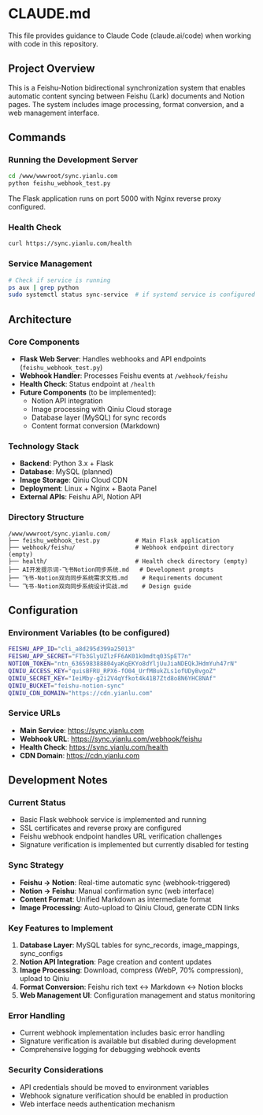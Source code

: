 # CLAUDE.md

This file provides guidance to Claude Code (claude.ai/code) when working with code in this repository.

## Project Overview

This is a Feishu-Notion bidirectional synchronization system that enables automatic content syncing between Feishu (Lark) documents and Notion pages. The system includes image processing, format conversion, and a web management interface.

## Commands

### Running the Development Server
```bash
cd /www/wwwroot/sync.yianlu.com
python feishu_webhook_test.py
```
The Flask application runs on port 5000 with Nginx reverse proxy configured.

### Health Check
```bash
curl https://sync.yianlu.com/health
```

### Service Management
```bash
# Check if service is running
ps aux | grep python
sudo systemctl status sync-service  # if systemd service is configured
```

## Architecture

### Core Components
- **Flask Web Server**: Handles webhooks and API endpoints (`feishu_webhook_test.py`)
- **Webhook Handler**: Processes Feishu events at `/webhook/feishu`
- **Health Check**: Status endpoint at `/health`
- **Future Components** (to be implemented):
  - Notion API integration
  - Image processing with Qiniu Cloud storage
  - Database layer (MySQL) for sync records
  - Content format conversion (Markdown)

### Technology Stack
- **Backend**: Python 3.x + Flask
- **Database**: MySQL (planned)
- **Image Storage**: Qiniu Cloud CDN
- **Deployment**: Linux + Nginx + Baota Panel
- **External APIs**: Feishu API, Notion API

### Directory Structure
```
/www/wwwroot/sync.yianlu.com/
├── feishu_webhook_test.py          # Main Flask application
├── webhook/feishu/                 # Webhook endpoint directory (empty)
├── health/                         # Health check directory (empty)
├── AI开发提示词-飞书Notion同步系统.md   # Development prompts
├── 飞书-Notion双向同步系统需求文档.md    # Requirements document
└── 飞书-Notion双向同步系统设计实战.md    # Design guide
```

## Configuration

### Environment Variables (to be configured)
```bash
FEISHU_APP_ID="cli_a8d295d399a25013"
FEISHU_APP_SECRET="FTb3GlyUZlzFF6AK01k0mdtq03SpET7n"
NOTION_TOKEN="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"
QINIU_ACCESS_KEY="quisBFRU_RPX6-fO04_UrfMBukZLs1ofUDyBvgoZ"
QINIU_SECRET_KEY="IeiMby-g2i2V4qYfkot4k41B7Ztd8o8N6YHC8NAf"
QINIU_BUCKET="feishu-notion-sync"
QINIU_CDN_DOMAIN="https://cdn.yianlu.com"
```

### Service URLs
- **Main Service**: https://sync.yianlu.com
- **Webhook URL**: https://sync.yianlu.com/webhook/feishu
- **Health Check**: https://sync.yianlu.com/health
- **CDN Domain**: https://cdn.yianlu.com

## Development Notes

### Current Status
- Basic Flask webhook service is implemented and running
- SSL certificates and reverse proxy are configured
- Feishu webhook endpoint handles URL verification challenges
- Signature verification is implemented but currently disabled for testing

### Sync Strategy
- **Feishu → Notion**: Real-time automatic sync (webhook-triggered)
- **Notion → Feishu**: Manual confirmation sync (web interface)
- **Content Format**: Unified Markdown as intermediate format
- **Image Processing**: Auto-upload to Qiniu Cloud, generate CDN links

### Key Features to Implement
1. **Database Layer**: MySQL tables for sync_records, image_mappings, sync_configs
2. **Notion API Integration**: Page creation and content updates
3. **Image Processing**: Download, compress (WebP, 70% compression), upload to Qiniu
4. **Format Conversion**: Feishu rich text ↔ Markdown ↔ Notion blocks
5. **Web Management UI**: Configuration management and status monitoring

### Error Handling
- Current webhook implementation includes basic error handling
- Signature verification is available but disabled during development
- Comprehensive logging for debugging webhook events

### Security Considerations
- API credentials should be moved to environment variables
- Webhook signature verification should be enabled in production
- Web interface needs authentication mechanism